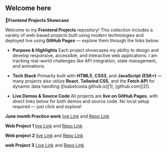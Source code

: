 ## Welcome here
 🌟**Frontend Projects Showcase**

Welcome to my **Frontend Projects** repository! This collection includes a variety of web-based projects built using modern technologies and deployed live using **GitHub Pages** — explore them through the links below:

* **Purpose & Highlights**
  Each project showcases my ability to design and develop responsive, accessible, and interactive web applications. I am tracking real-world challenges like API integration, state management, and animations.

* **Tech Stack**
  Primarily built with **HTML5**, **CSS3**, and **JavaScript (ES6+)** — many projects also utilize **React**, **Tailwind CSS**, and the **Fetch API** for dynamic data handling ([isabelcosta.github.io][1], [github.com][2]).

* **Live Demos & Source Code**
  All projects are **live on GitHub Pages**, with direct links below for both demos and source code. No local setup required — just click and explore!

**June month Practice work**  [live Link](https://code-eagl.github.io/June-Fruntend/)  and [Repo Link](https://github.com/Code-Eagl/June-Fruntend.git)

**Web Project 1**  [live Link](https://code-eagl.github.io/image-search-app/image%20search%20app/)  and [Repo Link](https://github.com/Code-Eagl/image-search-app.git)

**Web project 2**  [live Link](https://code-eagl.github.io/frontend-project-1/)  and [Repo Link](https://github.com/Code-Eagl/frontend-project-1.git)

**web Project 3**  [Live Link](https://code-eagl.github.io/CSS_Animation/)  and [Repo Link](https://github.com/Code-Eagl/CSS_Animation.git)


